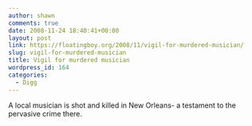 ```yaml
---
author: shawn
comments: true
date: 2008-11-24 18:40:41+00:00
layout: post
link: https://floatingboy.org/2008/11/vigil-for-murdered-musician/
slug: vigil-for-murdered-musician
title: Vigil for murdered musician
wordpress_id: 164
categories:
  - Digg
---
```


A local musician is shot and killed in New Orleans- a testament to the pervasive crime there.
